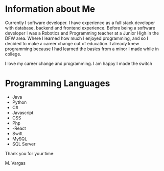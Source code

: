 # Information about Me
Currently I software developer. I have experience as a full stack developer with database, backend and frontend experience. Before being a software developer I was a Robotics and Programming teacher at a Junior High in the DFW area. Where I learned how much I enjoyed programming, and so I decided to make a career change out of education. I already knew programming because I had learned the basics from a minor I made while in college. 

I love my career change and programming. I am happy I made the switch

# Programming Languages
- Java 
- Python
- C#
- Javascript
- CSS
- Php 
- -React
- Swift
- MySQL
- SQL Server

Thank you for your time

M. Vargas